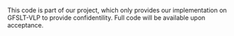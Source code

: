 This code is part of our project, which only provides our implementation on GFSLT-VLP to provide confidentility. Full code will be available upon acceptance.
